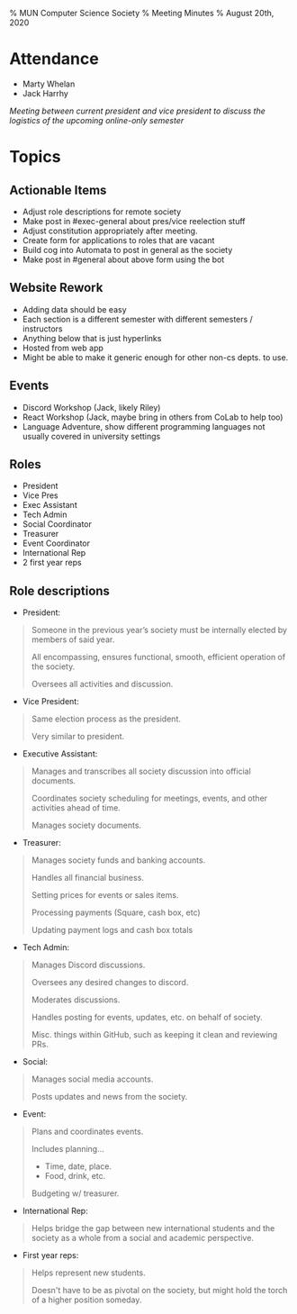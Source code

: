 % MUN Computer Science Society
% Meeting Minutes
% August 20th, 2020

# Attendance

* Marty Whelan
* Jack Harrhy

_Meeting between current president and vice president to discuss the logistics of the upcoming online-only semester_

# Topics

## Actionable Items

- Adjust role descriptions for remote society
- Make post in #exec-general about pres/vice reelection stuff
- Adjust constitution appropriately after meeting.
- Create form for applications to roles that are vacant
- Build cog into Automata to post in general as the society
- Make post in #general about above form using the bot

## Website Rework

- Adding data should be easy
- Each section is a different semester with different semesters / instructors
- Anything below that is just hyperlinks
- Hosted from web app
- Might be able to make it generic enough for other non-cs depts. to use.

## Events

- Discord Workshop (Jack, likely Riley)
- React Workshop (Jack, maybe bring in others from CoLab to help too)
- Language Adventure, show different programming languages not usually covered in university settings

## Roles

- President
- Vice Pres
- Exec Assistant
- Tech Admin
- Social Coordinator
- Treasurer
- Event Coordinator
- International Rep
- 2 first year reps

## Role descriptions

- President:

> Someone in the previous year’s society must be internally elected by members of said year.
>
> All encompassing, ensures functional, smooth, efficient operation of the society.
>
> Oversees all activities and discussion.

- Vice President:

> Same election process as the president.
>
> Very similar to president.

- Executive Assistant:

> Manages and transcribes all society discussion into official documents. 
> 
> Coordinates society scheduling for meetings, events, and other activities ahead of time.
> 
> Manages society documents.

- Treasurer:

> Manages society funds and banking accounts. 
> 
> Handles all financial business.
> 
> Setting prices for events or sales items.
>
> Processing payments (Square, cash box, etc)
> 
> Updating payment logs and cash box totals

- Tech Admin:

> Manages Discord discussions.
>
> Oversees any desired changes to discord.
>
> Moderates discussions.
>
> Handles posting for events, updates, etc. on behalf of society.
>
> Misc. things within GitHub, such as keeping it clean and reviewing PRs.

- Social:

> Manages social media accounts.
>
> Posts updates and news from the society. 

- Event:

> Plans and coordinates events. 
>
> Includes planning…
> - Time, date, place.
> - Food, drink, etc.
> 
> Budgeting w/ treasurer.

- International Rep:

> Helps bridge the gap between new international students and the society as a whole from a social and academic perspective.

- First year reps:

> Helps represent new students.
>
> Doesn't have to be as pivotal on the society, but might hold the torch of a higher position someday.
